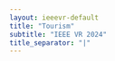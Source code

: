 ```yaml
---
layout: ieeevr-default
title: "Tourism"
subtitle: "IEEE VR 2024"
title_separator: "|"
---
```

 <script> /***

<div>
    <h1>Tourism</h1>
    <p>
        <strong style="color: black">IEEE VR 2024: The 31<sup>st</sup> IEEE Conference on Virtual Reality and 3D User Interfaces </strong>
        <br>
        March 16-21, 2024 | Orlando, Florida USA
    </p>
    <h2>About Orlando</h2>
    
</div>
***/</script>